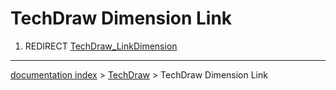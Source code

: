 # TechDraw Dimension Link
1.  REDIRECT [TechDraw\_LinkDimension](TechDraw_LinkDimension.md)

---
[documentation index](../README.md) > [TechDraw](TechDraw_Workbench.md) > TechDraw Dimension Link
